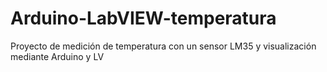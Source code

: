 # Arduino-LabVIEW-temperatura
Proyecto de medición de temperatura con un sensor LM35 y visualización mediante Arduino y LV
